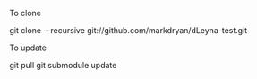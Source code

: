 To clone 

git clone --recursive git://github.com/markdryan/dLeyna-test.git

To update

git pull
git submodule update
